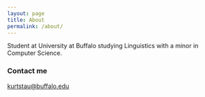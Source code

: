 ```yaml
---
layout: page
title: About
permalink: /about/
---
```


Student at University at Buffalo studying Linguistics with a minor in Computer Science.

### Contact me

[kurtstau@buffalo.edu](mailto:kurtstau@buffalo.edu)
